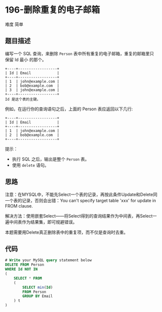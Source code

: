 # 196-删除重复的电子邮箱

难度 简单



## 题目描述

编写一个 SQL 查询，来删除 `Person` 表中所有重复的电子邮箱，重复的邮箱里只保留 Id 最小 的那个。
```
+----+------------------+
| Id | Email            |
+----+------------------+
| 1  | john@example.com |
| 2  | bob@example.com  |
| 3  | john@example.com |
+----+------------------+
Id 是这个表的主键。
```
例如，在运行你的查询语句之后，上面的 Person 表应返回以下几行:
```
+----+------------------+
| Id | Email            |
+----+------------------+
| 1  | john@example.com |
| 2  | bob@example.com  |
+----+------------------+
```

提示：

- 执行 SQL 之后，输出是整个 `Person` 表。
- 使用 `delete` 语句。



## 思路

注意：在MYSQL中，不能先Select一个表的记录，再按此条件Update和Delete同一个表的记录，否则会出错：You can't specify target table 'xxx' for update in FROM clause.

解决方法：使用嵌套Select——将Select得到的查询结果作为中间表，再Select一遍中间表作为结果集，即可规避错误。

本题需要用Delete真正删除表中的重复项，而不仅是查询时去重。



## 代码

```sql
# Write your MySQL query statement below
DELETE FROM Person
WHERE Id NOT IN
(
    SELECT * FROM
    (
        SELECT min(Id)
        FROM Person
        GROUP BY Email
    ) t
)
```

